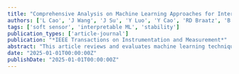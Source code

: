 ```yaml
---
title: "Comprehensive Analysis on Machine Learning Approaches for Interpretable and Stable Soft Sensors"
authors: ['L Cao', 'J Wang', 'J Su', 'Y Luo', 'Y Cao', 'RD Braatz', 'B Gopaluni']
tags: ['soft sensor', 'interpretable ML', 'stability']
publication_types: ['article-journal']
publication: "*IEEE Transactions on Instrumentation and Measurement*"
abstract: "This article reviews and evaluates machine learning techniques for building interpretable and stable soft sensors, comparing multiple architectures on industrial benchmarks."
date: "2025-01-01T00:00:00Z"
publishDate: "2025-01-01T00:00:00Z"
---
```

